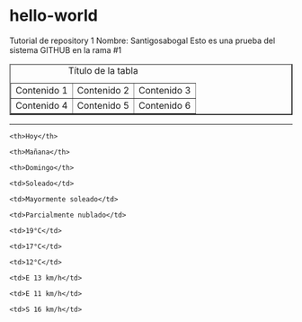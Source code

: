 # hello-world
Tutorial de repository 1
Nombre: Santigosabogal
Esto es una prueba del sistema GITHUB en la rama #1


<!DOCTYPE html>
<html>
    <head>
        <title>Ejemplo del uso de tablas - aprenderaprogramar.com</title>
    </head>
    <body>
        <table border="2px"> <!-- Lo cambiaremos por CSS -->
            <caption>Título de la tabla</caption>
            <tr>
                <td>Contenido 1</td>
                <td>Contenido 2</td>
                <td>Contenido 3</td>
            </tr>
            <tr>
                <td>Contenido 4</td>
                <td>Contenido 5</td>
                <td>Contenido 6</td>
            </tr>
        </table>
    </body>
</html>


--------------------------------------
<body>
<table class="egt">

  <tr>

    <th>Hoy</th>

    <th>Mañana</th>

    <th>Domingo</th>

  </tr>

  <tr>

    <td>Soleado</td>

    <td>Mayormente soleado</td>

    <td>Parcialmente nublado</td>

  </tr>

  <tr>

    <td>19°C</td>

    <td>17°C</td>

    <td>12°C</td>

  </tr>

  <tr>

    <td>E 13 km/h</td>

    <td>E 11 km/h</td>

    <td>S 16 km/h</td>

  </tr>

</table>
</body>
